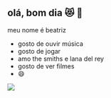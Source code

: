 ## olá, bom dia 😻 🍡 

meu nome é beatriz 
- gosto de ouvir música
- gosto de jogar
- amo the smiths e lana del rey 
- gosto de ver filmes
- 😄



![](https://media1.tenor.com/m/wy2zHeWyf2gAAAAd/side-eye-dog-suspicious-look.gif)
